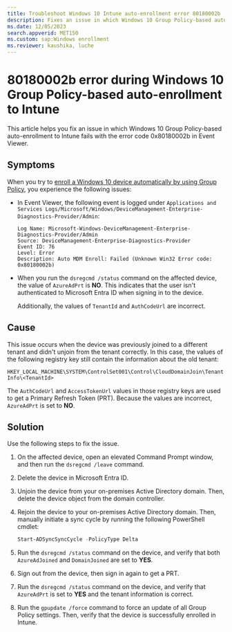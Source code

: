 ```yaml
---
title: Troubleshoot Windows 10 Intune auto-enrollment error 80180002b
description: Fixes an issue in which Windows 10 Group Policy-based auto-enrollment to Microsoft Intune fails with the error code 0x80180002b in Event Viewer.
ms.date: 12/05/2023
search.appverid: MET150
ms.custom: sap:Windows enrollment
ms.reviewer: kaushika, luche
---
```

# 80180002b error during Windows 10 Group Policy-based auto-enrollment to Intune

This article helps you fix an issue in which Windows 10 Group Policy-based auto-enrollment to Intune fails with the error code 0x80180002b in Event Viewer.

## Symptoms

When you try to [enroll a Windows 10 device automatically by using Group Policy](/windows/client-management/mdm/enroll-a-windows-10-device-automatically-using-group-policy), you experience the following issues:

- In Event Viewer, the following event is logged under `Applications and Services Logs/Microsoft/Windows/DeviceManagement-Enterprise-Diagnostics-Provider/Admin`:

  ```output
  Log Name: Microsoft-Windows-DeviceManagement-Enterprise-Diagnostics-Provider/Admin  
  Source: DeviceManagement-Enterprise-Diagnostics-Provider  
  Event ID: 76  
  Level: Error  
  Description: Auto MDM Enroll: Failed (Unknown Win32 Error code: 0x80180002b)
  ```

- When you run the `dsregcmd /status` command on the affected device, the value of `AzureAdPrt` is **NO**. This indicates that the user isn't authenticated to Microsoft Entra ID when signing in to the device.

  Additionally, the values of `TenantId` and `AuthCodeUrl` are incorrect.

## Cause

This issue occurs when the device was previously joined to a different tenant and didn't unjoin from the tenant correctly. In this case, the values of the following registry key still contain the information about the old tenant:

`HKEY_LOCAL_MACHINE\SYSTEM\ControlSet001\Control\CloudDomainJoin\TenantInfo\<TenantId>`

The `AuthCodeUrl` and `AccessTokenUrl` values in those registry keys are used to get a Primary Refresh Token (PRT). Because the values are incorrect, `AzureAdPrt` is set to **NO**.

## Solution

Use the following steps to fix the issue.

1. On the affected device, open an elevated Command Prompt window, and then run the `dsregcmd /leave` command.
1. Delete the device in Microsoft Entra ID.
1. Unjoin the device from your on-premises Active Directory domain. Then, delete the device object from the domain controller.
1. Rejoin the device to your on-premises Active Directory domain. Then, manually initiate a sync cycle by running the following PowerShell cmdlet:

   ```PowerShell
   Start-ADSyncSyncCycle -PolicyType Delta
   ```

1. Run the `dsregcmd /status` command on the device, and verify that both `AzureAdJoined` and `DomainJoined` are set to **YES**.
1. Sign out from the device, then sign in again to get a PRT.
1. Run the `dsregcmd /status` command on the device, and verify that `AzureAdPrt` is set to **YES** and the tenant information is correct.
1. Run the `gpupdate /force` command to force an update of all Group Policy settings. Then, verify that the device is successfully enrolled in Intune.
